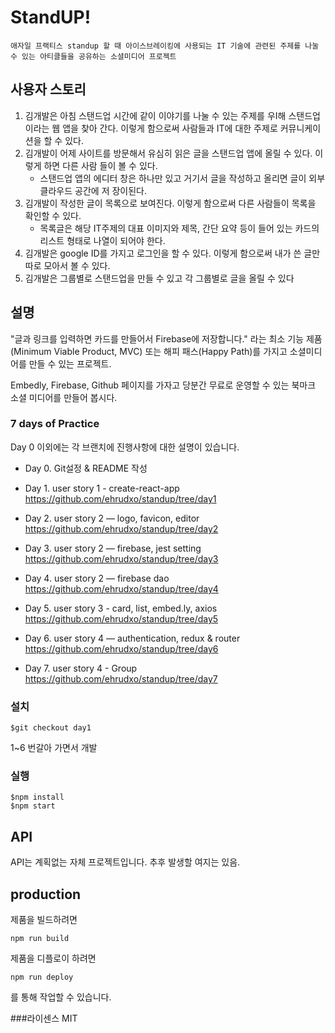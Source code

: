 # StandUP!

```
애자일 프랙티스 standup 할 때 아이스브레이킹에 사용되는 IT 기술에 관련된 주제를 나눌 수 있는 아티클들을 공유하는 소셜미디어 프로젝트
```

## 사용자 스토리
1. 김개발은 아침 스탠드업 시간에 같이 이야기를 나눌 수 있는 주제를 우I해 스탠드업이라는 웹 앱을 찾아 간다. 이렇게 함으로써 사람들과 IT에 대한 주제로 커뮤니케이션을 할 수 있다.
2. 김개발이 어제 사이트를 방문해서 유심히 읽은 글을 스탠드업 앱에 올릴 수 있다. 이렇게 하면 다른 사람 들이 볼 수 있다.
    - 스탠드업 앱의 에디터 창은 하나만 있고 거기서 글을 작성하고 올리면 글이 외부 클라우드 공간에 저 장이된다.
3. 김개발이 작성한 글이 목록으로 보여진다. 이렇게 함으로써 다른 사람들이 목록을 확인할 수 있다.
    - 목록글은 해당 IT주제의 대표 이미지와 제목, 간단 요약 등이 들어 있는 카드의 리스트 형태로 나열이 되어야 한다.
4. 김개발은 google ID를 가지고 로그인을 할 수 있다. 이렇게 함으로써 내가 쓴 글만 따로 모아서 볼 수 있다.
5. 김개발은 그룹별로 스탠드업을 만들 수 있고 각 그룹별로 글을 올릴 수 있다

## 설명

"글과 링크를 입력하면 카드를 만들어서 Firebase에 저장합니다." 라는 최소 기능 제품(Minimum Viable Product, MVC) 또는 해피 패스(Happy Path)를 가지고 소셜미디어를 만들 수 있는 프로젝트.

Embedly, Firebase, Github
페이지를 가자고 당분간 무료로 운영할 수 있는 북마크 소셜 미디어를 만들어 봅시다.

### 7 days of Practice
Day 0
이외에는 각 브랜치에 진행사항에 대한 설명이 있습니다.
* Day 0. Git설정 & README 작성

* Day 1. user story 1 - create-react-app
https://github.com/ehrudxo/standup/tree/day1
* Day 2. user story 2 — logo, favicon, editor
https://github.com/ehrudxo/standup/tree/day2
* Day 3. user story 2 — firebase, jest setting
https://github.com/ehrudxo/standup/tree/day3
* Day 4. user story 2 — firebase dao
https://github.com/ehrudxo/standup/tree/day4
* Day 5. user story 3 - card, list, embed.ly, axios
https://github.com/ehrudxo/standup/tree/day5
* Day 6. user story 4 — authentication, redux & router
https://github.com/ehrudxo/standup/tree/day6
* Day 7. user story 4 - Group
https://github.com/ehrudxo/standup/tree/day7

### 설치
```
$git checkout day1
```
1~6 번갈아 가면서 개발

### 실행
```
$npm install
$npm start
```

## API
API는 계획없는 자체 프로젝트입니다. 추후 발생할 여지는 있음.

## production
제품을 빌드하려면
```
npm run build
```

제품을 디플로이 하려면
```
npm run deploy
```
를 통해 작업할 수 있습니다.

###라이센스
MIT